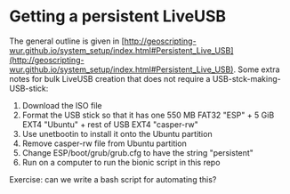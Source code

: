 # Getting a persistent LiveUSB

The general outline is given in [http://geoscripting-wur.github.io/system_setup/index.html#Persistent_Live_USB](http://geoscripting-wur.github.io/system_setup/index.html#Persistent_Live_USB). Some extra notes for bulk LiveUSB creation that does not require a USB-stck-making-USB-stick:

1. Download the ISO file
1. Format the USB stick so that it has one 550 MB FAT32 "ESP" + 5 GiB EXT4 "Ubuntu" + rest of USB EXT4 "casper-rw"
1. Use unetbootin to install it onto the Ubuntu partition
1. Remove casper-rw file from Ubuntu partition
1. Change ESP/boot/grub/grub.cfg to have the string "persistent"
1. Run on a computer to run the bionic script in this repo

Exercise: can we write a bash script for automating this?
